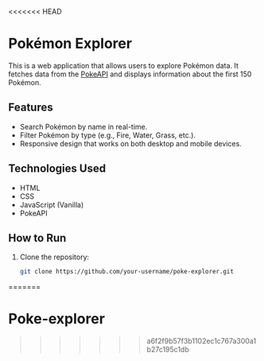 <<<<<<< HEAD
# Pokémon Explorer

This is a web application that allows users to explore Pokémon data. It fetches data from the [PokeAPI](https://pokeapi.co/) and displays information about the first 150 Pokémon.

## Features

- Search Pokémon by name in real-time.
- Filter Pokémon by type (e.g., Fire, Water, Grass, etc.).
- Responsive design that works on both desktop and mobile devices.

## Technologies Used

- HTML
- CSS
- JavaScript (Vanilla)
- PokeAPI

## How to Run

1. Clone the repository:
   ```bash
   git clone https://github.com/your-username/poke-explorer.git
=======
# Poke-explorer
>>>>>>> a6f2f9b57f3b1102ec1c767a300a1b27c195c1db
